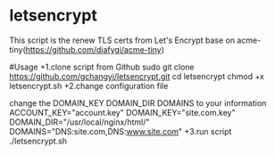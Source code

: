 # letsencrypt
This script is the renew TLS certs from Let's Encrypt base on acme-tiny(https://github.com/diafygi/acme-tiny)

#Usage
+1.clone script from Github
		sudo git clone https://github.com/gchangyi/letsencrypt.git
		cd letsencrypt
		chmod +x letsencrypt.sh
+2.change configuration file

change the  DOMAIN_KEY DOMAIN_DIR DOMAINS to your information
		ACCOUNT_KEY="account.key"
		DOMAIN_KEY="site.com.key"
		DOMAIN_DIR="/usr/local/nginx/html/"
		DOMAINS="DNS:site.com,DNS:www.site.com"
+3.run script
		./letsencrypt.sh
